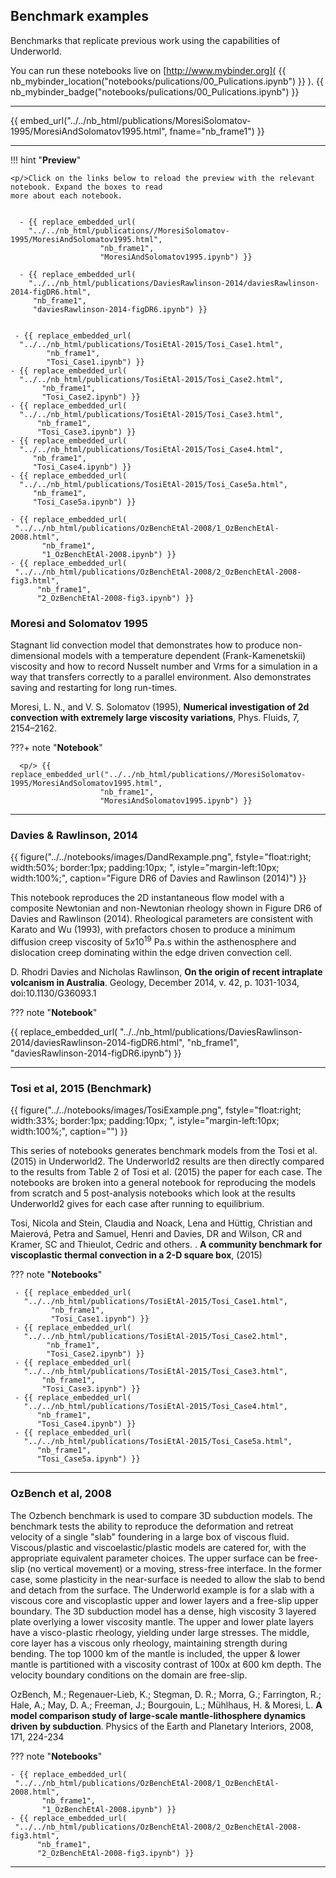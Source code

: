 ##  Benchmark examples

Benchmarks that replicate previous work using the capabilities of Underworld.

You can run these notebooks live on [http://www.mybinder.org]( {{    nb_mybinder_location("notebooks/pulications/00_Pulications.ipynb") }} ). {{ nb_mybinder_badge("notebooks/pulications/00_Pulications.ipynb") }}

---

<!-- This embeds the notebook -->

{{ embed_url("../../nb_html/publications/MoresiSolomatov-1995/MoresiAndSolomatov1995.html", fname="nb_frame1") }}

---

!!! hint "**Preview**"

    <p/>Click on the links below to reload the preview with the relevant notebook. Expand the boxes to read
    more about each notebook.


      - {{ replace_embedded_url(
        "../../nb_html/publications//MoresiSolomatov-1995/MoresiAndSolomatov1995.html",
                        "nb_frame1",  
                        "MoresiAndSolomatov1995.ipynb") }}

      - {{ replace_embedded_url(
        "../../nb_html/publications/DaviesRawlinson-2014/daviesRawlinson-2014-figDR6.html",
         "nb_frame1",  
         "daviesRawlinson-2014-figDR6.ipynb") }}


     - {{ replace_embedded_url(
      "../../nb_html/publications/TosiEtAl-2015/Tosi_Case1.html",
            "nb_frame1",  
            "Tosi_Case1.ipynb") }}
    - {{ replace_embedded_url(
      "../../nb_html/publications/TosiEtAl-2015/Tosi_Case2.html",
           "nb_frame1",  
           "Tosi_Case2.ipynb") }}
    - {{ replace_embedded_url(
      "../../nb_html/publications/TosiEtAl-2015/Tosi_Case3.html",
          "nb_frame1",  
          "Tosi_Case3.ipynb") }}
    - {{ replace_embedded_url(
      "../../nb_html/publications/TosiEtAl-2015/Tosi_Case4.html",
         "nb_frame1",  
         "Tosi_Case4.ipynb") }}
    - {{ replace_embedded_url(
      "../../nb_html/publications/TosiEtAl-2015/Tosi_Case5a.html",
         "nb_frame1",  
         "Tosi_Case5a.ipynb") }}

    - {{ replace_embedded_url(
     "../../nb_html/publications/OzBenchEtAl-2008/1_OzBenchEtAl-2008.html",
           "nb_frame1",  
           "1_OzBenchEtAl-2008.ipynb") }}
    - {{ replace_embedded_url(
     "../../nb_html/publications/OzBenchEtAl-2008/2_OzBenchEtAl-2008-fig3.html",
          "nb_frame1",  
          "2_OzBenchEtAl-2008-fig3.ipynb") }}



### Moresi and Solomatov 1995

Stagnant lid convection model that demonstrates how to produce non-dimensional models with
a temperature dependent (Frank-Kamenetskii) viscosity and how to record Nusselt number and Vrms for a simulation in a way that transfers correctly to a parallel environment. Also demonstrates saving and restarting for long run-times.

Moresi, L. N., and V. S. Solomatov (1995), **Numerical investigation of 2d convection with extremely large viscosity variations**, Phys. Fluids, 7, 2154–2162.

???+ note "**Notebook**"

      <p/> {{ replace_embedded_url("../../nb_html/publications//MoresiSolomatov-1995/MoresiAndSolomatov1995.html",
                        "nb_frame1",  
                        "MoresiAndSolomatov1995.ipynb") }}

---

### Davies & Rawlinson, 2014

{{ figure("../../notebooks/images/DandRexample.png",
  fstyle="float:right; width:50%; border:1px; padding:10px; ",
  istyle="margin-left:10px; width:100%;",
  caption="Figure DR6 of Davies and Rawlinson (2014)") }}

This notebook reproduces the 2D instantaneous flow model with a composite Newtonian and non-Newtonian rheology shown in Figure DR6 of Davies and Rawlinson (2014). Rheological parameters are consistent with Karato and Wu (1993), with prefactors chosen to produce a minimum diffusion creep viscosity of $5 x 10^{19}$ Pa.s within the asthenosphere and dislocation creep dominating within the edge driven convection cell.

D. Rhodri Davies and Nicholas Rawlinson, **On the origin of recent intraplate volcanism in Australia**. Geology, December 2014, v. 42, p. 1031-1034, doi:10.1130/G36093.1

??? note "**Notebook**"
    <p/> {{ replace_embedded_url(
     "../../nb_html/publications/DaviesRawlinson-2014/daviesRawlinson-2014-figDR6.html",
           "nb_frame1",  
           "daviesRawlinson-2014-figDR6.ipynb") }}

---

### Tosi et al, 2015 (Benchmark)

{{ figure("../../notebooks/images/TosiExample.png",
  fstyle="float:right; width:33%; border:1px; padding:10px; ",
  istyle="margin-left:10px; width:100%;",
  caption="") }}

This series of notebooks generates benchmark models from the Tosi et al. (2015) in Underworld2. The Underworld2 results are then directly compared to the results from Table 2 of Tosi et al. (2015) the paper for each case. The notebooks are broken into a general notebook for reproducing the models from scratch and 5 post-analysis notebooks which look at the results Underworld2 gives for each case after running to equilibrium.

Tosi, Nicola and Stein, Claudia and Noack, Lena and Hüttig, Christian and Maierová, Petra and Samuel, Henri and Davies, DR and Wilson, CR and Kramer, SC and Thieulot, Cedric and others. . **A community benchmark for viscoplastic thermal convection in a 2-D square box**, (2015)


??? note "**Notebooks**"

     - {{ replace_embedded_url(
       "../../nb_html/publications/TosiEtAl-2015/Tosi_Case1.html",
             "nb_frame1",  
             "Tosi_Case1.ipynb") }}
     - {{ replace_embedded_url(
       "../../nb_html/publications/TosiEtAl-2015/Tosi_Case2.html",
            "nb_frame1",  
            "Tosi_Case2.ipynb") }}
     - {{ replace_embedded_url(
       "../../nb_html/publications/TosiEtAl-2015/Tosi_Case3.html",
           "nb_frame1",  
           "Tosi_Case3.ipynb") }}
     - {{ replace_embedded_url(
       "../../nb_html/publications/TosiEtAl-2015/Tosi_Case4.html",
          "nb_frame1",  
          "Tosi_Case4.ipynb") }}
     - {{ replace_embedded_url(
       "../../nb_html/publications/TosiEtAl-2015/Tosi_Case5a.html",
          "nb_frame1",  
          "Tosi_Case5a.ipynb") }}

---


### OzBench et al, 2008


The Ozbench benchmark is used to compare 3D subduction models. The benchmark tests the ability to reproduce the deformation and retreat velocity of a single "slab" foundering in a large box of viscous fluid.
Viscous/plastic and viscoelastic/plastic models are catered for, with the appropriate equivalent parameter choices. The upper surface can be free-slip (no vertical movement) or a moving, stress-free interface. In the former case, some plasticity in the near-surface is needed to allow the slab to bend and detach from the surface. The Underworld example is for a slab with a viscous core and viscoplastic upper and lower layers and a free-slip upper boundary.
The 3D subduction model has a dense, high viscosity 3 layered plate overlying a lower viscosity mantle. The upper and lower plate layers have a visco-plastic rheology, yielding under large stresses. The middle, core layer has a viscous only rheology, maintaining strength during bending. The top 1000 km of the mantle is included, the upper & lower mantle is partitioned with a viscosity contrast of 100x at 600 km depth. The velocity boundary conditions on the domain are free-slip.

OzBench, M.; Regenauer-Lieb, K.; Stegman, D. R.; Morra, G.; Farrington, R.; Hale, A.; May, D. A.; Freeman, J.; Bourgouin, L.; Mühlhaus, H. & Moresi, L. **A model comparison study of large-scale mantle-lithosphere dynamics driven by subduction**. Physics of the Earth and Planetary Interiors, 2008, 171, 224-234


??? note "**Notebooks**"

    - {{ replace_embedded_url(
     "../../nb_html/publications/OzBenchEtAl-2008/1_OzBenchEtAl-2008.html",
           "nb_frame1",  
           "1_OzBenchEtAl-2008.ipynb") }}
    - {{ replace_embedded_url(
     "../../nb_html/publications/OzBenchEtAl-2008/2_OzBenchEtAl-2008-fig3.html",
          "nb_frame1",  
          "2_OzBenchEtAl-2008-fig3.ipynb") }}


---
